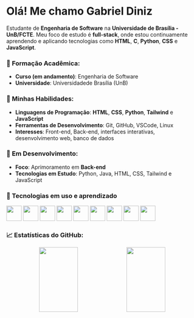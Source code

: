 # Olá! Me chamo Gabriel Diniz

Estudante de **Engenharia de Software** na **Universidade de Brasília - UnB/FCTE**. Meu foco de estudo é **full-stack**, onde estou continuamente aprendendo e aplicando tecnologias como **HTML**, **C**, **Python**, **CSS** e **JavaScript**.

### 📓 Formação Acadêmica:
- **Curso (em andamento)**: Engenharia de Software
- **Universidade**: Universidadede Brasília (UnB)

### 🔧 Minhas Habilidades:
- **Linguagens de Programação**: **HTML**, **CSS**, **Python**, **Tailwind** e **JavaScript**
- **Ferramentas de Desenvolvimento**: Git, GitHub, VSCode, Linux
- **Interesses**: Front-end, Back-end, interfaces interativas, desenvolvimento web, banco de dados

### 🔭 Em Desenvolvimento:
- **Foco**: Aprimoramento em **Back-end**
- **Tecnologias em Estudo**: Python, Java, HTML, CSS, Tailwind e JavaScript

### 🚀 Tecnologias em uso e aprendizado

<p align="left">
  <img src="https://cdn.jsdelivr.net/gh/devicons/devicon/icons/python/python-original.svg" width="40px" />
  <img src="https://cdn.jsdelivr.net/gh/devicons/devicon/icons/java/java-original.svg" width="40px" />
  <img src="https://cdn.jsdelivr.net/gh/devicons/devicon/icons/javascript/javascript-original.svg" width="40px" />
  <img src="https://cdn.jsdelivr.net/gh/devicons/devicon/icons/c/c-original.svg" width="40px" />
  <img src="https://cdn.jsdelivr.net/gh/devicons/devicon/icons/cplusplus/cplusplus-original.svg" width="40px" />
  <img src="https://cdn.jsdelivr.net/gh/devicons/devicon/icons/linux/linux-original.svg" width="40px" />
  <img src="https://img.icons8.com/ios-glyphs/480/ffffff/github.png" width="40px" />
  <img src="https://cdn.jsdelivr.net/gh/devicons/devicon/icons/html5/html5-original.svg" width="40px" />
  <img src="https://cdn.jsdelivr.net/gh/devicons/devicon/icons/css3/css3-original.svg" width="40px" />
</p>

### 📈 Estatísticas do GitHub:

<p align="center">
  <img height="170" width="45%" src="https://github-readme-stats.vercel.app/api?username=GabrielDiniz12&show_icons=true&theme=tokyonight" />
  <img height="170" width="45%" src="https://github-readme-stats.vercel.app/api/top-langs/?username=GabrielDiniz12&layout=compact&theme=tokyonight" />
</p>







